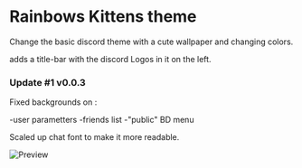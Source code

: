 # Rainbows Kittens theme

Change the basic discord theme with a cute wallpaper and changing colors.

adds a title-bar with the discord Logos in it on the left.

### Update #1 v0.0.3

Fixed backgrounds on :

 -user parametters
 -friends list
 -"public" BD menu
 
Scaled up chat font to make it more readable.

![Preview](http://orig15.deviantart.net/8194/f/2017/210/c/e/rbkt_by_azagwen-dbi5tko.gif)


